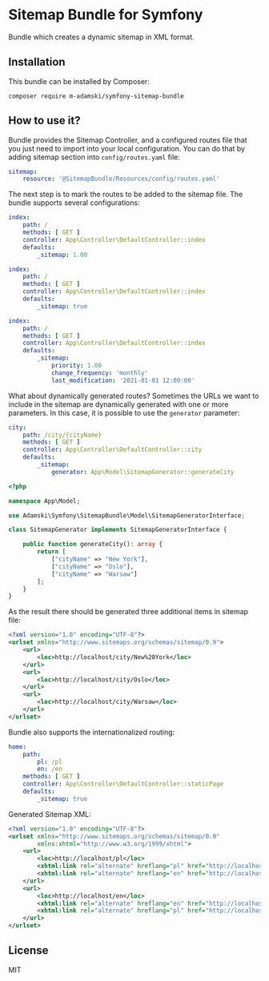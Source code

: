 # Sitemap Bundle for Symfony

Bundle which creates a dynamic sitemap in XML format.

## Installation

This bundle can be installed by Composer:

```shell
composer require m-adamski/symfony-sitemap-bundle
```

## How to use it?

Bundle provides the Sitemap Controller, and a configured routes file that you just need to import into your local
configuration. You can do that by adding sitemap section into ``config/routes.yaml`` file:

```yaml
sitemap:
    resource: '@SitemapBundle/Resources/config/routes.yaml'
```

The next step is to mark the routes to be added to the sitemap file. The bundle supports several configurations:

```yaml
index:
    path: /
    methods: [ GET ]
    controller: App\Controller\DefaultController::index
    defaults:
        _sitemap: 1.00
```

```yaml
index:
    path: /
    methods: [ GET ]
    controller: App\Controller\DefaultController::index
    defaults:
        _sitemap: true
```

```yaml
index:
    path: /
    methods: [ GET ]
    controller: App\Controller\DefaultController::index
    defaults:
        _sitemap:
            priority: 1.00
            change_frequency: 'monthly'
            last_modification: '2021-01-01 12:00:00'
```

What about dynamically generated routes? Sometimes the URLs we want to include in the sitemap are dynamically generated
with one or more parameters. In this case, it is possible to use the ``generator`` parameter:

```yaml
city:
    path: /city/{cityName}
    methods: [ GET ]
    controller: App\Controller\DefaultController::city
    defaults:
        _sitemap:
            generator: App\Model\SitemapGenerator::generateCity
```

```php
<?php

namespace App\Model;

use Adamski\Symfony\SitemapBundle\Model\SitemapGeneratorInterface;

class SitemapGenerator implements SitemapGeneratorInterface {

    public function generateCity(): array {
        return [
            ["cityName" => "New York"],
            ["cityName" => "Oslo"],
            ["cityName" => "Warsaw"]
        ];
    }
}
```

As the result there should be generated three additional items in sitemap file:

```xml
<?xml version="1.0" encoding="UTF-8"?>
<urlset xmlns="http://www.sitemaps.org/schemas/sitemap/0.9">
    <url>
        <loc>http://localhost/city/New%20York</loc>
    </url>
    <url>
        <loc>http://localhost/city/Oslo</loc>
    </url>
    <url>
        <loc>http://localhost/city/Warsaw</loc>
    </url>
</urlset>
```

Bundle also supports the internationalized routing:

```yaml
home:
    path:
        pl: /pl
        en: /en
    methods: [ GET ]
    controller: App\Controller\DefaultController::staticPage
    defaults:
        _sitemap: true
```

Generated Sitemap XML:

```xml
<?xml version="1.0" encoding="UTF-8"?>
<urlset xmlns="http://www.sitemaps.org/schemas/sitemap/0.9"
        xmlns:xhtml="http://www.w3.org/1999/xhtml">
    <url>
        <loc>http://localhost/pl</loc>
        <xhtml:link rel="alternate" hreflang="pl" href="http://localhost/pl"/>
        <xhtml:link rel="alternate" hreflang="en" href="http://localhost/en"/>
    </url>
    <url>
        <loc>http://localhost/en</loc>
        <xhtml:link rel="alternate" hreflang="en" href="http://localhost/en"/>
        <xhtml:link rel="alternate" hreflang="pl" href="http://localhost/pl"/>
    </url>
</urlset>
```

## License

MIT
